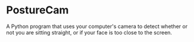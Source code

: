 # PostureCam

A Python program that uses your computer's camera to detect whether or not you are sitting straight, or if your face is too close to the screen. 
